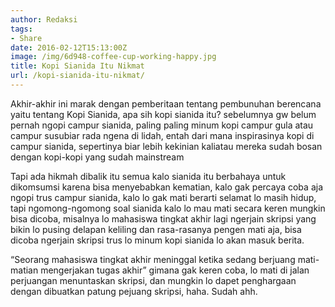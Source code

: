 ```yaml
---
author: Redaksi
tags:
- Share
date: 2016-02-12T15:13:00Z
image: /img/6d948-coffee-cup-working-happy.jpg
title: Kopi Sianida Itu Nikmat
url: /kopi-sianida-itu-nikmat/
---
```


<p class="has-drop-cap">
  Akhir-akhir ini marak dengan pemberitaan tentang pembunuhan berencana yaitu tentang Kopi Sianida, apa sih kopi sianida itu? sebelumnya gw belum pernah ngopi campur sianida, paling paling minum kopi campur gula atau campur susubiar rada ngena di lidah, entah dari mana inspirasinya kopi di campur sianida, sepertinya biar lebih kekinian kaliatau mereka sudah bosan dengan kopi-kopi yang sudah mainstream
</p>

Tapi ada hikmah dibalik itu semua kalo sianida itu berbahaya untuk dikomsumsi karena bisa menyebabkan kematian, kalo gak percaya coba aja ngopi trus campur sianida, kalo lo gak mati berarti selamat lo masih hidup, tapi ngomong-ngomong soal sianida kalo lo mau mati secara keren mungkin bisa dicoba, misalnya lo mahasiswa tingkat akhir lagi ngerjain skripsi yang bikin lo pusing delapan keliling dan rasa-rasanya pengen mati aja, bisa dicoba ngerjain skripsi trus lo minum kopi sianida lo akan masuk berita.

&#8220;Seorang mahasiswa tingkat akhir meninggal ketika sedang berjuang mati-matian mengerjakan tugas akhir&#8221; gimana gak keren coba, lo mati di jalan perjuangan menuntaskan skripsi, dan mungkin lo dapet penghargaan dengan dibuatkan patung pejuang skripsi, haha. Sudah ahh.